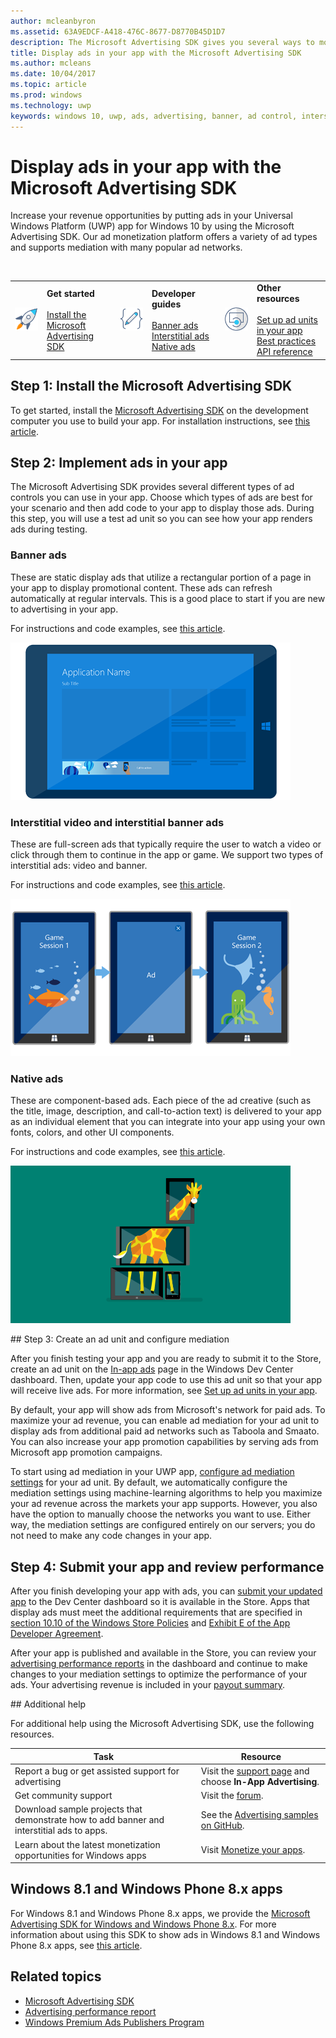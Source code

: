 ```yaml
---
author: mcleanbyron
ms.assetid: 63A9EDCF-A418-476C-8677-D8770B45D1D7
description: The Microsoft Advertising SDK gives you several ways to monetize your app with ads.
title: Display ads in your app with the Microsoft Advertising SDK
ms.author: mcleans
ms.date: 10/04/2017
ms.topic: article
ms.prod: windows
ms.technology: uwp
keywords: windows 10, uwp, ads, advertising, banner, ad control, interstitial
---
```


# Display ads in your app with the Microsoft Advertising SDK

Increase your revenue opportunities by putting ads in your Universal Windows Platform (UWP) app for Windows 10 by using the Microsoft Advertising SDK. Our ad monetization platform offers a variety of ad types and supports mediation with many popular ad networks.

<br/>

<table style="border: none !important;">
<colgroup>
<col width="10%" />
<col width="23%" />
<col width="10%" />
<col width="23%" />
<col width="10%" />
<col width="23%" />
</colgroup>
<tbody>
<tr>
<td align="left"><img src="images/install-sdk.png" alt="Install SDK icon" /></td>
<td align="left"><b>Get started</b><br/><br/>
    <a href="http://aka.ms/ads-sdk-uwp">Install the Microsoft Advertising SDK</a>
</td>
<td align="left"><img src="images/write-code.png" alt="Develop icon" /></td>
<td align="left"><b>Developer guides</b><br/><br/>
    <a href="banner-ads.md">Banner ads</a>
    <br/>
    <a href="interstitial-ads.md">Interstitial ads</a>
    <br/>
    <a href="native-ads.md">Native ads</a>
    </td>
<td align="left"><img src="images/api-reference.png" alt="API ref icon" /></td>
<td align="left"><b>Other resources</b><br/><br/>
    <a href="set-up-ad-units-in-your-app.md">Set up ad units in your app</a>
    <br/>
    <a href="best-practices-for-ads-in-apps.md">Best practices</a>
    <br/>
    <a href="https://msdn.microsoft.com/en-us/library/windows/apps/mt691884.aspx">API reference</a>
    </td>
</tr>
</tbody>
</table>

## Step 1: Install the Microsoft Advertising SDK

To get started, install the [Microsoft Advertising SDK](http://aka.ms/ads-sdk-uwp) on the development computer you use to build your app. For installation instructions, see [this article](install-the-microsoft-advertising-libraries.md).

## Step 2: Implement ads in your app

The Microsoft Advertising SDK provides several different types of ad controls you can use in your app. Choose which types of ads are best for your scenario and then add code to your app to display those ads. During this step, you will use a test ad unit so you can see how your app renders ads during testing.

### Banner ads

These are static display ads that utilize a rectangular portion of a page in your app to display promotional content. These ads can refresh automatically at regular intervals. This is a good place to start if you are new to advertising in your app.

For instructions and code examples, see [this article](adcontrol-in-xaml-and--net.md).

![addreferences](images/banner-ad.png)

### Interstitial video and interstitial banner ads

These are full-screen ads that typically require the user to watch a video or click through them to continue in the app or game. We support two types of interstitial ads: video and banner.

For instructions and code examples, see [this article](interstitial-ads.md).

![addreferences](images/interstitial-ad.png)

### Native ads

These are component-based ads. Each piece of the ad creative (such as the title, image, description, and call-to-action text) is delivered to your app as an individual element that you can integrate into your app using your own fonts, colors, and other UI components.

For instructions and code examples, see [this article](native-ads.md).

![addreferences](images/native-ad.png)

<span id="ad-mediation"/>
## Step 3: Create an ad unit and configure mediation

After you finish testing your app and you are ready to submit it to the Store, create an ad unit on the [In-app ads](../publish/in-app-ads.md) page in the Windows Dev Center dashboard. Then, update your app code to use this ad unit so that your app will receive live ads. For more information, see [Set up ad units in your app](set-up-ad-units-in-your-app.md#live-ad-units).

By default, your app will show ads from Microsoft's network for paid ads. To maximize your ad revenue, you can enable ad mediation for your ad unit to display ads from additional paid ad networks such as Taboola and Smaato. You can also increase your app promotion capabilities by serving ads from Microsoft app promotion campaigns.

To start using ad mediation in your UWP app, [configure ad mediation settings](../publish/in-app-ads.md#mediation-settings) for your ad unit. By default, we automatically configure the mediation settings using machine-learning algorithms to help you maximize your ad revenue across the markets your app supports. However, you also have the option to manually choose the networks you want to use. Either way, the mediation settings are configured entirely on our servers; you do not need to make any code changes in your app.    

## Step 4: Submit your app and review performance

After you finish developing your app with ads, you can [submit your updated app](https://msdn.microsoft.com/windows/uwp/publish/app-submissions) to the Dev Center dashboard so it is available in the Store. Apps that display ads must meet the additional requirements that are specified in [section 10.10 of the Windows Store Policies](https://msdn.microsoft.com/library/windows/apps/dn764944.aspx#pol_10_10) and [Exhibit E of the App Developer Agreement](https://msdn.microsoft.com/library/windows/apps/hh694058.aspx).

After your app is published and available in the Store, you can review your [advertising performance reports](../publish/advertising-performance-report.md) in the dashboard and continue to make changes to your mediation settings to optimize the performance of your ads. Your advertising revenue is included in your [payout summary](../publish/payout-summary.md).

<span id="additional-help" />
## Additional help

For additional help using the Microsoft Advertising SDK, use the following resources.

|  Task    | Resource |               
|----------|-------|
| Report a bug or get assisted support for advertising     | Visit the [support page](https://go.microsoft.com/fwlink/p/?LinkId=331508) and choose **In-App Advertising**.        |
| Get community support     | Visit the [forum](http://go.microsoft.com/fwlink/p/?LinkId=401266).       |
| Download sample projects that demonstrate how to add banner and interstitial ads to apps.     | See the [Advertising samples on GitHub](http://aka.ms/githubads).       |
| Learn about the latest monetization opportunities for Windows apps     | Visit [Monetize your apps](https://developer.microsoft.com/store/monetize).        |

## Windows 8.1 and Windows Phone 8.x apps

For Windows 8.1 and Windows Phone 8.x apps, we provide the [Microsoft Advertising SDK for Windows and Windows Phone 8.x](http://aka.ms/store-8-sdk). For more information about using this SDK to show ads in Windows 8.1 and Windows Phone 8.x apps, see [this article](https://msdn.microsoft.com/library/windows/apps/xaml/dn792120.aspx).

## Related topics

* [Microsoft Advertising SDK](http://aka.ms/ads-sdk-uwp)
* [Advertising performance report](../publish/advertising-performance-report.md)
* [Windows Premium Ads Publishers Program](windows-premium-ads-publishers-program.md)
